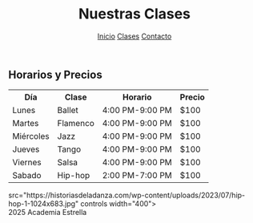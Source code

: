 <html lang="es">
<head>
  <meta charset="UTF-8">
  <link rel="stylesheet" href="css/estilos.css">
</head>
<body>
  <header>
    <h1>Nuestras Clases</h1>
    <nav>
      <a href="https://nevarez007.github.io/Danza/index.html">Inicio</a>
      <a href="https://nevarez007.github.io/clase/">Clases</a>
      <a href="https://nevarez007.github.io/contacto/">Contacto</a>
    </nav>
  </header>

  <main>
    <h2>Horarios y Precios</h2>
    <table>
      <tr><th>Día</th><th>Clase</th><th>Horario</th><th>Precio</th></tr>
      <tr><td>Lunes</td><td>Ballet</td><td>4:00 PM-9:00 PM</td><td>$100</td></tr>
      <tr><td>Martes</td><td>Flamenco</td><td>4:00 PM-9:00 PM</td><td>$100</td></tr>
      <tr><td>Miércoles</td><td>Jazz</td><td>4:00 PM-9:00 PM</td><td>$100</td></tr>
      <tr><td>Jueves</td><td>Tango</td><td>4:00 PM-9:00 PM</td><td>$100</td></tr>
      <tr><td>Viernes</td><td>Salsa</td><td>4:00 PM-9:00 PM</td><td>$100</td></tr>
      <tr><td>Sabado</td><td>Hip-hop</td><td>2:00 PM-7:00 PM</td><td>$100</td></tr>
    </table>
  </main>
<imagen> src="https://historiasdeladanza.com/wp-content/uploads/2023/07/hip-hop-1-1024x683.jpg" controls width="400"></imagen>
  </main>
  <footer>
    2025 Academia Estrella
  </footer>
</body>
</html>
